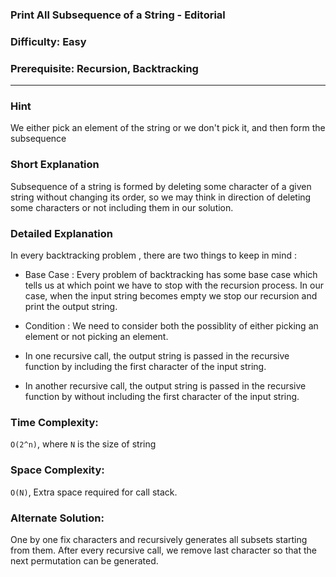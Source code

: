 ### Print All Subsequence of a String - Editorial

### Difficulty:  Easy

### Prerequisite:  Recursion, Backtracking
---
### Hint

We either pick an element of the string or we don't pick it, and then form the subsequence

### Short Explanation

Subsequence of a string is formed by deleting some character of a given string without changing its order, so we may think in direction of deleting some characters or not including them in our solution.


### Detailed Explanation

In every backtracking problem , there are two things to keep in mind :

* Base Case : Every problem of backtracking has some base case which tells us at which point we have to stop with the recursion process. In our case, when the input string becomes empty we stop our recursion and print the output string.

* Condition : We need to consider both the possiblity of either picking an element or not picking an element.

* In one recursive call, the output string is passed in the recursive function by including the first character of the input string.

* In another recursive call, the output string is passed in the recursive function by without including the first character of the input string.


### Time Complexity:

`O(2^n)`, where `N` is the size of string

### Space Complexity:

`O(N)`, Extra space required for call stack.

### Alternate Solution:

One by one fix characters and recursively generates all subsets starting from them. After every recursive call, we remove last character so that the next permutation can be generated.
